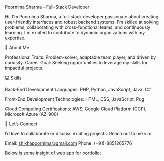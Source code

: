 Poornima Sharma - Full-Stack Developer

Hi, I'm Poornima Sharma, a full-stack developer passionate about creating user-friendly interfaces and robust backend systems. I'm skilled at solving problems, collaborating with cross-functional teams, and continuously learning. I'm excited to contribute to dynamic organizations with my expertise.

🌟 About Me

Professional Traits: Problem-solver, adaptable team player, and driven by curiosity.
Career Goal: Seeking opportunities to leverage my skills for impactful projects.

💻 Skills

Back-End Development
Languages: PHP, Python, JavaScript, Java, C#

Front-End Development
Technologies: HTML, CSS, JavaScript, Pug

Cloud Computing
Certifications: AWS, Google Cloud Platform (GCP), Microsoft Azure (AZ-900)

🤝 Let’s Connect

I’d love to collaborate or discuss exciting projects. Reach out to me via:

Email: shikhapoornima@gmail.com
Phone: (+91)-8851265776

Below is some insight of web app for portfolio:
